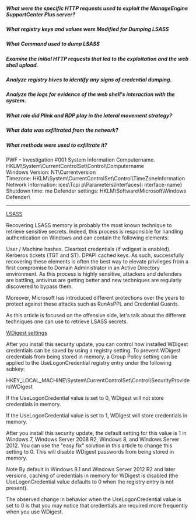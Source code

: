 
##### What were the specific HTTP requests used to exploit the ManageEngine SupportCenter Plus server?
##### What registry keys and values were Modified for Dumping LSASS
##### What Command used to dump LSASS
##### 
##### Examine the initial HTTP requests that led to the exploitation and the web shell upload.
##### Analyze registry hives to identify any signs of credential dumping.
##### Analyze the logs for evidence of the web shell's interaction with the system.
##### What role did Plink and RDP play in the lateral movement strategy?
##### What data was exfiltrated from the network?
##### What methods were used to exfiltrate it?
##### 


PWF - Investigation #001
System Information
    Computername.
        HKLM\System\CurrentControlSet\Control\Computername\
    Windows Version:
        NT\Currentversion\
    Timezone:
        HKLM\System\CurrentControlSet\Control\TimeZonelnformation\
    Network Information:
        ices\Tcpi p\Parameters\lnterfaces\{i nterface-name}
    Shutdown time:
        me
    Defender settings:
        HKLM\Software\Microsoft\Windows Defender\
_______________________________________







[LSASS](https://www.synacktiv.com/en/publications/windows-secrets-extraction-a-summary)

Recovering LSASS memory is probably the most known technique to retrieve sensitive secrets. Indeed, this process is responsible for handling authentication on Windows and can contain the following elements:

User / Machine hashes.
Cleartext credentials (if wdigest is enabled).
Kerberos tickets (TGT and ST).
DPAPI cached keys.
As such, successfully recovering these elements is often the best way to elevate privileges from a first compromise to Domain Administrator in an Active Directory environment. As this process is highly sensitive, attackers and defenders are battling, antivirus are getting better and new techniques are regularly discovered to bypass them.

Moreover, Microsoft has introduced different protections over the years to protect against these attacks such as RunAsPPL and Credential Guards.

As this article is focused on the offensive side, let's talk about the different techniques one can use to retrieve LSASS secrets.





[WDigest settings](https://support.microsoft.com/en-us/topic/microsoft-security-advisory-update-to-improve-credentials-protection-and-management-may-13-2014-93434251-04ac-b7f3-52aa-9f951c14b649)

After you install this security update, you can control how installed WDigest credentials can be saved by using a registry setting. To prevent WDigest credentials from being stored in memory, a Group Policy setting can be applied to the UseLogonCredential registry entry under the following subkey:

HKEY_LOCAL_MACHINE\System\CurrentControlSet\Control\SecurityProviders\WDigest

If the UseLogonCredential value is set to 0, WDigest will not store credentials in memory.

If the UseLogonCredential value is set to 1, WDigest will store credentials in memory.

After you install this security update, the default setting for this value is 1 in Windows 7, Windows Server 2008 R2, Windows 8, and Windows Server 2012. You can use the "easy fix" solution in this article to change this setting to 0. This will disable WDigest passwords from being stored in memory.

Note By default in Windows 8.1 and Windows Server 2012 R2 and later versions, caching of credentials in memory for WDigest is disabled (the UseLogonCredential value defaults to 0 when the registry entry is not present).

The observed change in behavior when the UseLogonCredential value is set to 0 is that you may notice that credentials are required more frequently when you use WDigest.
